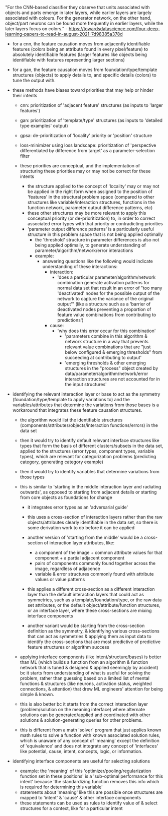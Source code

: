 "For the CNN-based classifier they observe that units associated with objects and parts emerge in later layers, while earlier layers are largely associated with colours. For the generator network, on the other hand, object/part neurons can be found more frequently in earlier layers, while the later layers focus on colors."
	- https://towardsdatascience.com/four-deep-learning-papers-to-read-in-august-2021-7d98385a378d

- for a cnn, the feature causation moves from adjacently identifiable features (colors being an attribute found in every pixel/feature) to absolutely identifiable features (larger features like objects being identifiable with features representing larger sections)

- for a gan, the feature causation moves from foundation/type/template structures (objects) to apply details to, and specific details (colors) to tune the output with.

- these methods have biases toward priorities that may help or hinder their intents
	- cnn: prioritization of 'adjacent feature' structures (as inputs to 'larger features')
	- gan: prioritization of 'template/type' structures (as inputs to 'detailed type examples' output)
	- gpsa: de-prioritization of 'locality' priority or 'position' structure
	- loss-minimizer using loss landscape: prioritization of 'perspective differentiated by difference from target' as a parameter-selection filter

	- these priorities are conceptual, and the implementation of structuring these priorities may or may not be correct for these intents
		- the structure applied to the concept of 'locality' may or may not be applied in the right form when assigned to the position of 'features' in the structural problem space (compared to other structures like variable/interaction structures, functions in the function network, parameter output difference patterns, etc)
		- these other structures may be more relevant to apply this conceptual priority (or de-prioritization) to, in order to correct associated error types with that priority or contradicting priorities
		- 'parameter output difference patterns' is a particularly useful structure in this problem space that is not being applied optimally
			- the 'threshold' structure in parameter differences is also not being applied optimally, to generate understanding of parameter/algorithm/network/error interactions
			- example: 
				- answering questions like the following would indicate understanding of these interactions:
					- interaction: 
						- 'does a particular parameter/algorithm/network combination generate activation patterns for normal data set that result in an error of "too many 'deactivated' nodes for the possible output of the network to capture the variance of the original output"' (like a structure such as a 'barrier of deactivated nodes preventing a proportion of feature value combinations from contributing to predictions')
					- cause: 
						- 'why does this error occur for this combination'
							- 'parameters combine in this algorithm & network structure in a way that prevents relevant value combinations that are "just below configured & emerging thresholds" from succeeding at contributing to output'
							- 'emerging thresholds & other emerging structures in the "process" object created by data/parameter/algorithm/network/error interaction structures are not accounted for in the input structures'

- identifying the relevant interaction layer or base to act as the symmetry (foundation/type/template to apply variations to) and the variables/attributes that determine the variations from those bases is a workaround that integrates these feature causation structures.

	- the algorithm would list the identifiable structures (components/attributes/objects/interaction functions/errors) in the data set
	- then it would try to identify default relevant interface structures like types that form the basis of different clusters/subsets in the data set, applied to the structures (error types, component types, variable types), which are relevant for categorization problems (predicting category, generating category example)
	- then it would try to identify variables that determine variations from those types
	
	- this is similar to 'starting in the middle interaction layer and radiating outwards', as opposed to starting from adjacent details or starting from core objects as foundations for change
		- it integrates error types as an 'adversarial guide'

		- this uses a cross-section of interaction layers rather than the raw objects/attributes clearly identifiable in the data set, so there is some derivation work to do before it can be applied

		- another version of 'starting from the middle' would be a cross-section of interaction layer attributes, like:
			- a component of the image + common attribute values for that component + a partial adjacent component
			- pairs of components commonly found together across the image, regardless of adjacence
			- variable & error structures commonly found with attribute values or value patterns

		- this applies a different cross-section as a different interaction layer than the default interaction layers that could act as symmetries, such as a template/foundation/type, or the raw data set attributes, or the default object/attribute/function structures, or an interface layer, where these cross-sections are mixing interface components

		- another variant would be starting from the cross-section definition as the symmetry, & identifying various cross-sections that can act as symmetries & applying them as input data to identify the cross-sections that are most predictive of predictive feature structures or algorithm success

	- applying interface components (like intent/structure/bases) is better than ML (which builds a function from an algorithm & function network that is tuned & designed & applied seemingly by accident) bc it starts from understanding of what is useful for solving the problem, rather than guessing based on a limited list of mental functions & structures (like neurons, activation status, weighted connections, & attention) that drew ML engineers' attention for being simple & known.

	- this is also better bc it starts from the correct interaction layer (problem/solution on the meaning interface) where alternate solutions can be generated/applied and coordinated with other solutions & solution-generating queries for other problems.

	- this is different from a math 'solver' program that just applies known math rules to solve a function with known associated solution rules, which is unaware of any concept of 'meaning' except the definition of 'equivalence' and does not integrate any concept of 'interfaces' like potential, cause, intent, concepts, logic, or information.

- identifying interface components are useful for selecting solutions
	- example: the 'meaning' of this 'optimizer/pooling/regularization function set in these positions' is a 'sub-optimal performance for this intent' because 'the standardizing function removes this info which is required for determining this variable'
	- statements about 'meaning' like this are possible once structures are mapped to 'intent' & 'cause' & other interface components
	- these statements can be used as rules to identify value of & select structures for a context, like for a particular intent
